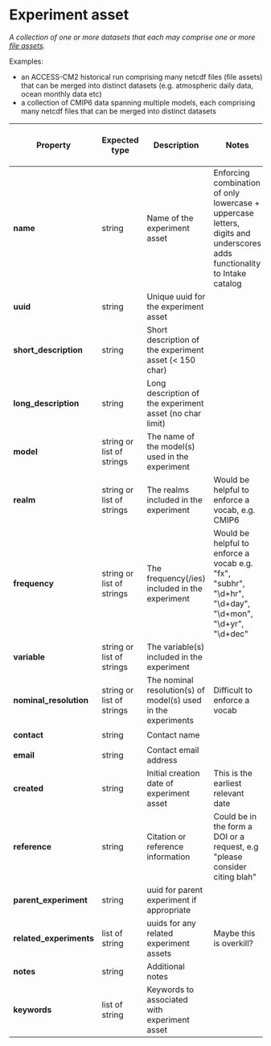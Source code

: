 # Experiment asset

*A collection of one or more datasets that each may comprise one or more [file assets](https://github.com/ACCESS-NRI/schema/blob/main/file_asset.md).*

Examples: 
- an ACCESS-CM2 historical run comprising many netcdf files (file assets) that can be merged into distinct datasets (e.g. atmospheric daily data, ocean monthly data etc)
- a collection of CMIP6 data spanning multiple models, each comprising many netcdf files that can be merged into distinct datasets

| Property | Expected type | Description | Notes | In `metadata.yaml` (double for enforced) | Column in metacatalog |
| --- | --- | --- | --- | --- | --- |
| **name** | string | Name of the experiment asset  | Enforcing combination of only lowercase + uppercase letters, digits and underscores adds functionality to Intake catalog | :heavy_check_mark: :heavy_check_mark: | :heavy_check_mark: |
| **uuid** | string | Unique uuid for the experiment asset  |  | :heavy_check_mark: :heavy_check_mark: |  |
| **short_description** | string | Short description of the experiment asset (< 150 char)  |  | :heavy_check_mark: :heavy_check_mark: | :heavy_check_mark: ("description") |
| **long_description** | string | Long description of the experiment asset (no char limit) |  | :heavy_check_mark: :heavy_check_mark: |  |
| **model** | string or list of strings | The name of the model(s) used in the experiment |  | :heavy_check_mark: | :heavy_check_mark: |
| **realm** | string or list of strings | The realms included in the experiment | Would be helpful to enforce a vocab, e.g. CMIP6 |  | :heavy_check_mark: |
| **frequency** | string or list of strings | The frequency(/ies) included in the experiment | Would be helpful to enforce a vocab e.g. "fx", "subhr", "\d+hr", "\d+day", "\d+mon", "\d+yr", "\d+dec" |  | :heavy_check_mark: |
| **variable** | string or list of strings | The variable(s) included in the experiment |  |  | :heavy_check_mark: |
| **nominal_resolution** | string or list of strings | The nominal resolution(s) of model(s) used in the experiments | Difficult to enforce a vocab | :heavy_check_mark: | |
| **contact** | string | Contact name |  | :heavy_check_mark: |  |
| **email** | string | Contact email address |  | :heavy_check_mark: |  |
| **created** | string | Initial creation date of experiment asset | This is the earliest relevant date | :heavy_check_mark: |  |
| **reference** | string | Citation or reference information | Could be in the form a DOI or a request, e.g "please consider citing blah" | :heavy_check_mark: |  |
| **parent_experiment** | string | uuid for parent experiment if appropriate |  | :heavy_check_mark: |  |
| **related_experiments** | list of string | uuids for any related experiment assets | Maybe this is overkill? | :heavy_check_mark: |  |
| **notes** | string | Additional notes |  | :heavy_check_mark: |  |
| **keywords** | list of string | Keywords to associated with experiment asset |  | :heavy_check_mark: |  |

